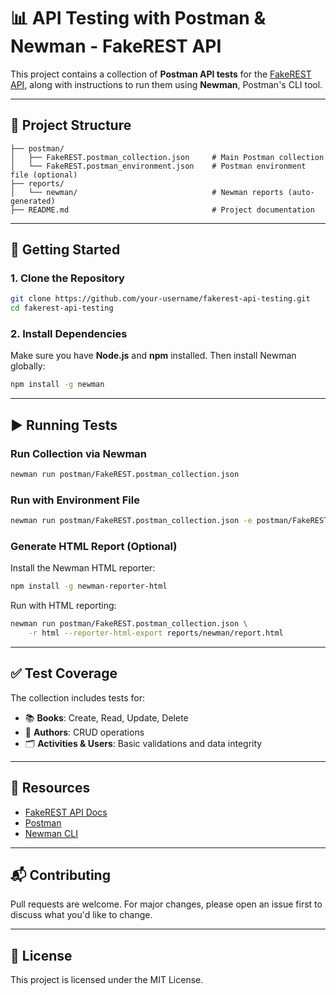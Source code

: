 # 📊 API Testing with Postman & Newman - FakeREST API

This project contains a collection of **Postman API tests** for the [FakeREST API](https://fakerestapi.azurewebsites.net/), along with instructions to run them using **Newman**, Postman's CLI tool.

---

## 📌 Project Structure

```
├── postman/
│   ├── FakeREST.postman_collection.json     # Main Postman collection
│   └── FakeREST.postman_environment.json    # Postman environment file (optional)
├── reports/
│   └── newman/                              # Newman reports (auto-generated)
├── README.md                                # Project documentation
```

---

## 🚀 Getting Started

### 1. Clone the Repository

```bash
git clone https://github.com/your-username/fakerest-api-testing.git
cd fakerest-api-testing
```

### 2. Install Dependencies

Make sure you have **Node.js** and **npm** installed. Then install Newman globally:

```bash
npm install -g newman
```

---

## ▶️ Running Tests

### Run Collection via Newman

```bash
newman run postman/FakeREST.postman_collection.json
```

### Run with Environment File

```bash
newman run postman/FakeREST.postman_collection.json -e postman/FakeREST.postman_environment.json
```

### Generate HTML Report (Optional)

Install the Newman HTML reporter:

```bash
npm install -g newman-reporter-html
```

Run with HTML reporting:

```bash
newman run postman/FakeREST.postman_collection.json \
    -r html --reporter-html-export reports/newman/report.html
```

---

## ✅ Test Coverage

The collection includes tests for:

- 📚 **Books**: Create, Read, Update, Delete
- 👤 **Authors**: CRUD operations
- 🗂️ **Activities & Users**: Basic validations and data integrity

---

## 📄 Resources

- [FakeREST API Docs](https://fakerestapi.azurewebsites.net/index.html)
- [Postman](https://www.postman.com/)
- [Newman CLI](https://www.npmjs.com/package/newman)

---

## 📬 Contributing

Pull requests are welcome. For major changes, please open an issue first to discuss what you'd like to change.

---

## 📝 License

This project is licensed under the MIT License.

